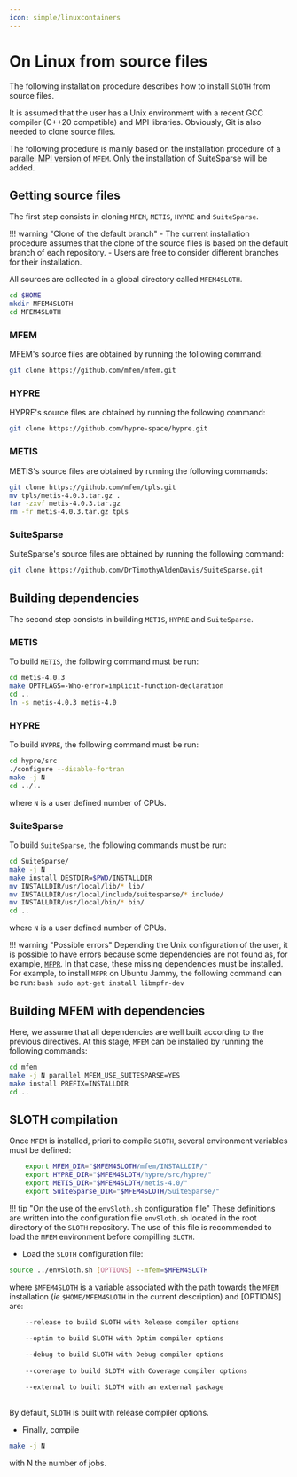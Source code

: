 ```yaml
---
icon: simple/linuxcontainers
---
```


# On Linux from source files

The following installation procedure describes how to install `SLOTH` from source files. 

It is assumed that the user has a Unix environment with a recent GCC compiler (C++20 compatible) and MPI libraries. Obviously, Git is also needed to clone source files.

The following procedure is mainly based on the installation procedure of a [parallel MPI version of `MFEM`](https://mfem.org/building/). 
Only the installation of SuiteSparse will be added.


## __Getting source files__

The first step consists in cloning `MFEM`, `METIS`, `HYPRE` and `SuiteSparse`.

!!! warning "Clone of the default branch"
    - The current installation procedure assumes that the clone of the source files is based on the default branch of each repository.
    - Users are free to consider different branches for their installation.

All sources are collected in a global directory called `MFEM4SLOTH`. 

```bash
cd $HOME
mkdir MFEM4SLOTH
cd MFEM4SLOTH
```

### MFEM
MFEM's source files are obtained by running the following command:

```bash
git clone https://github.com/mfem/mfem.git
```

### HYPRE
HYPRE's source files are obtained by running the following command:

```bash
git clone https://github.com/hypre-space/hypre.git
```

### METIS
METIS's source files are obtained by running the following commands:

```bash
git clone https://github.com/mfem/tpls.git
mv tpls/metis-4.0.3.tar.gz .
tar -zxvf metis-4.0.3.tar.gz
rm -fr metis-4.0.3.tar.gz tpls
```

### SuiteSparse
SuiteSparse's source files are obtained by running the following command:

```bash
git clone https://github.com/DrTimothyAldenDavis/SuiteSparse.git
```

## __Building dependencies__
The second step consists in building `METIS`, `HYPRE` and `SuiteSparse`.

### METIS
To build `METIS`, the following command must be run:

```bash
cd metis-4.0.3
make OPTFLAGS=-Wno-error=implicit-function-declaration
cd ..
ln -s metis-4.0.3 metis-4.0
```
### HYPRE 

To build `HYPRE`, the following command must be run:

```bash
cd hypre/src
./configure --disable-fortran
make -j N
cd ../..
```
where `N` is a user defined number of CPUs.


### SuiteSparse
To build `SuiteSparse`, the following commands must be run:

```bash 
cd SuiteSparse/
make -j N
make install DESTDIR=$PWD/INSTALLDIR
mv INSTALLDIR/usr/local/lib/* lib/
mv INSTALLDIR/usr/local/include/suitesparse/* include/
mv INSTALLDIR/usr/local/bin/* bin/
cd ..
```
where `N` is a user defined number of CPUs.

!!! warning "Possible errors"
    Depending the Unix configuration of the user, it is possible to have errors because some dependencies are not found as, for example, [`MFPR`](https://www.mpfr.org/mpfr-current/mpfr.html). In that case, these missing dependencies must be installed. 
    For example, to install `MFPR` on Ubuntu Jammy, the following command can be run:
    ```bash
    sudo apt-get install libmpfr-dev
    ```

## __Building MFEM with dependencies__
Here, we assume that all dependencies are well built according to the previous directives. 
At this stage, `MFEM` can be installed by running the following commands:

```bash
cd mfem
make -j N parallel MFEM_USE_SUITESPARSE=YES 
make install PREFIX=INSTALLDIR
cd ..
``` 

## __SLOTH compilation__
Once `MFEM` is installed, priori to compile `SLOTH`, several environment variables must be defined:

```bash
    export MFEM_DIR="$MFEM4SLOTH/mfem/INSTALLDIR/"
    export HYPRE_DIR="$MFEM4SLOTH/hypre/src/hypre/"
    export METIS_DIR="$MFEM4SLOTH/metis-4.0/"
    export SuiteSparse_DIR="$MFEM4SLOTH/SuiteSparse/"
```

!!! tip "On the use of the  `envSloth.sh` configuration file"
    These definitions are written into the configuration file `envSloth.sh` located in the root directory of the `SLOTH` repository. 
    The use of this file is recommended to load the `MFEM` environment before compilling `SLOTH`.

- Load the `SLOTH` configuration file:
```bash
source ../envSloth.sh [OPTIONS] --mfem=$MFEM4SLOTH
```
where `$MFEM4SLOTH` is a variable associated with the path towards the `MFEM` installation (_ie_ `$HOME/MFEM4SLOTH` in the current description) and [OPTIONS] are:
```bash
    --release to build SLOTH with Release compiler options 

    --optim to build SLOTH with Optim compiler options 
        
    --debug to build SLOTH with Debug compiler options 
        
    --coverage to build SLOTH with Coverage compiler options 

    --external to built SLOTH with an external package
        
```

By default, `SLOTH` is built with release compiler options.


- Finally, compile 
```bash
make -j N 
```
with N the number of jobs.

